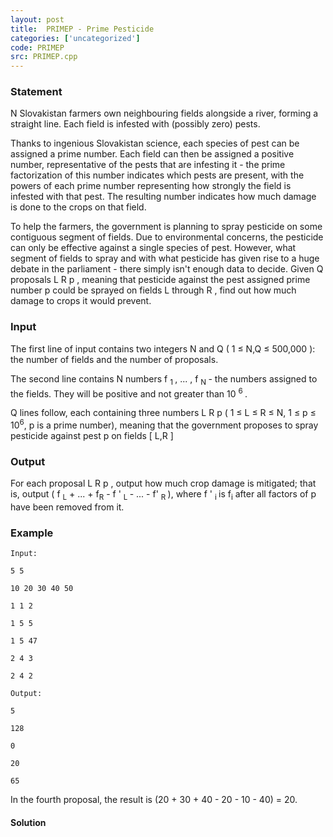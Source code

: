 ```yaml
---
layout: post
title:  PRIMEP - Prime Pesticide
categories: ['uncategorized']
code: PRIMEP
src: PRIMEP.cpp
---
```


### **Statement**

N Slovakistan farmers own neighbouring fields alongside a river, forming a
straight line. Each field is infested with (possibly zero) pests.

Thanks to ingenious Slovakistan science, each species of pest can be assigned
a prime number. Each field can then be assigned a positive number,
representative of the pests that are infesting it - the prime factorization of
this number indicates which pests are present, with the powers of each prime
number representing how strongly the field is infested with that pest. The
resulting number indicates how much damage is done to the crops on that field.

To help the farmers, the government is planning to spray pesticide on some
contiguous segment of fields. Due to environmental concerns, the pesticide can
only be effective against a single species of pest. However, what segment of
fields to spray and with what pesticide has given rise to a huge debate in the
parliament - there simply isn't enough data to decide. Given Q proposals
L R p , meaning that pesticide against the pest assigned prime number
p could be sprayed on fields L through R , find out how much
damage to crops it would prevent.

### Input

The first line of input contains two integers N and Q ( 1 ≤ N,Q ≤
500,000 ): the number of fields and the number of proposals.

The second line contains N numbers f <sub> 1 </sub> , ... ,
f <sub> N </sub> - the numbers assigned to the fields. They will
be positive and not greater than 10 <sup> 6 </sup>.

Q lines follow, each containing three numbers L R p ( 1 ≤ L ≤ R ≤ N,
1 ≤ p ≤ 10<sup>6</sup>, p  is a prime number), meaning that
the government proposes to spray pesticide against pest p on fields [
L,R ]

### Output

For each proposal L R p , output how much crop damage is mitigated; that
is, output ( f <sub>L</sub> + ... + f<sub>R</sub> \- f
' <sub> L </sub> \- ... - f' <sub> R </sub>), where
f ' <sub> i </sub>is f<sub>i</sub> after all factors
of p have been removed from it.

### Example

    
    
    Input:
    5 5
    10 20 30 40 50
    1 1 2
    1 5 5
    1 5 47
    2 4 3
    2 4 2
    Output:
    5
    128
    0
    20
    65
    

In the fourth proposal, the result is (20 + 30 + 40 - 20 - 10 - 40) = 20.



#### **Solution**



